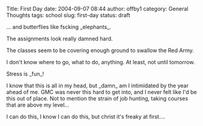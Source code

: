 Title: First Day
date: 2004-09-07 08:44
author: offby1
category: General Thoughts
tags: school
slug: first-day
status: draft

\... and butterflies like fscking \_elephants\_.

The assignments look really damned hard.

The classes seem to be covering enough ground to swallow the Red Army.

I don\'t know where to go, what to do, anything. At least, not until tomorrow.

Stress is \_fun\_!

I know that this is all in my head, but \_damn\_ am I intimidated by the year ahead of me. GMC was never this hard to get into, and I never felt like I\'d be this out of place. Not to mention the strain of job hunting, taking courses that are above my level\...

I can do this, I know I can do this, but christ it\'s freaky at first\....
